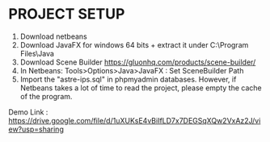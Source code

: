 # PROJECT SETUP

1. Download netbeans 
2. Download JavaFX for windows 64 bits + extract it under C:\Program Files\Java
3. Download Scene Builder https://gluonhq.com/products/scene-builder/
4. In Netbeans: Tools>Options>Java>JavaFX : Set SceneBuilder Path
5. Import the "astre-ips.sql" in phpmyadmin databases.
However, if Netbeans takes a lot of time to read the project, please empty the cache of the program. 


Demo Link : https://drive.google.com/file/d/1uXUKsE4vBiIfLD7x7DEGSqXQw2VxAz2J/view?usp=sharing
